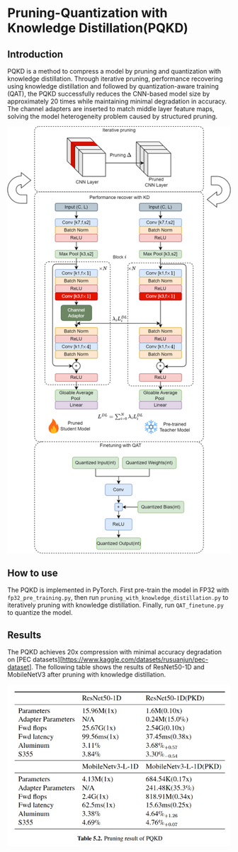 # Pruning-Quantization with Knowledge Distillation(PQKD)
## Introduction
PQKD is a method to compress a model by pruning and quantization with knowledge distillation. Through iterative pruning, performance recovering using knowledge distillation and followed by quantization-aware training (QAT), the PQKD successfully reduces the CNN-based model size by approximately 20 times while maintaining minimal degradation in accuracy. The channel adapters are inserted to match middle layer feature maps, solving the model heterogeneity problem caused by structured pruning. 

![PQKD](doc/pqkd_workflow.png)

## How to use
The PQKD is implemented in PyTorch. First pre-train the model in FP32 with `fp32_pre_training.py`, then run `pruning_with_knowledge_distillation.py` to iteratively pruning with knowledge distillation. Finally, run `QAT_finetune.py` to quantize the model.

## Results
The PQKD achieves 20x compression with minimal accuracy degradation on [PEC datasets][https://www.kaggle.com/datasets/rusuanjun/pec-dataset]. The following table shows the results of ResNet50-1D and MobileNetV3 after pruning with knowledge distillation.

![pkd](doc/pkd.png)

